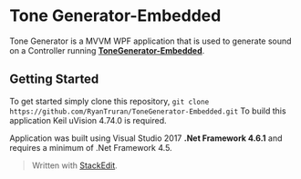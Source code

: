 
# Tone Generator-Embedded

Tone Generator is a MVVM WPF application that is used to generate sound on a Controller running **[ToneGenerator-Embedded](https://github.com/RyanTruran/ToneGenerator-Embedded)**. 


## Getting Started

To get started simply clone this repository, 
```git clone https://github.com/RyanTruran/ToneGenerator-Embedded.git```
To build this application Keil uVision 4.74.0 is required. 

Application was built using Visual Studio 2017 **.Net Framework 4.6.1**
and requires a minimum of .Net Framework 4.5.


> Written with [StackEdit](https://stackedit.io/).
<!--stackedit_data:
eyJoaXN0b3J5IjpbNTYyNTc3NjA3LDczMDk5ODExNl19
-->